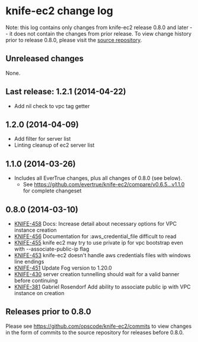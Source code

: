# knife-ec2 change log

Note: this log contains only changes from knife-ec2 release 0.8.0 and later
-- it does not contain the changes from prior release. To view change history
prior to release 0.8.0, please visit the [source repository](https://github.com/opscode/knife-ec2/commits).

## Unreleased changes

None.

## Last release: 1.2.1 (2014-04-22)

* Add nil check to vpc tag getter

## 1.2.0 (2014-04-09)

* Add filter for server list
* Linting cleanup of ec2 server list

## 1.1.0 (2014-03-26)

* Includes all EverTrue changes, plus all changes of 0.8.0 (see below).
    * See https://github.com/evertrue/knife-ec2/compare/v0.6.5...v1.1.0 for complete changeset

## 0.8.0 (2014-03-10)

* [KNIFE-458](https://tickets.opscode.com/browse/KNIFE-458) Docs: Increase detail about necessary
  options for VPC instance creation
* [KNIFE-456](https://tickets.opscode.com/browse/KNIFE-456) Documentation for :aws\_credential\_file difficult to read
* [KNIFE-455](https://tickets.opscode.com/browse/KNIFE-455) knife ec2 may try to use private ip for vpc bootstrap even with --associate-public-ip flag
* [KNIFE-453](https://tickets.opscode.com/browse/KNIFE-453) knife-ec2 doesn't handle aws credentials files with windows line endings
* [KNIFE-451](https://tickets.opscode.com/browse/KNIFE-451) Update Fog version to 1.20.0
* [KNIFE-430](https://tickets.opscode.com/browse/KNIFE-430) server creation tunnelling should wait for a valid banner before continuing
* [KNIFE-381](https://tickets.opscode.com/browse/KNIFE-381) Gabriel Rosendorf Add ability to associate public ip with VPC
  instance on creation

## Releases prior to 0.8.0
Please see <https://github.com/opscode/knife-ec2/commits> to view changes in
the form of commits to the source repository for releases before 0.8.0.


